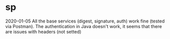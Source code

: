 # sp

2020-01-05
All the base services (digest, signature, auth) work fine (tested via Postman).
The authentication in Java doesn't work, it seems that there are issues with headers (not setted)